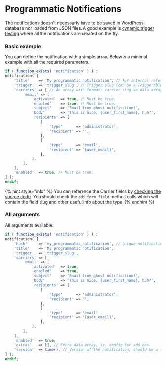 # Programmatic Notifications

The notifications doesn't necessarly have to be saved in WordPress database nor loaded from JSON files. A good example is [dynamic trigger testing](../snippets/general/automatic-trigger-testing.md) where all the notifications are created on the fly.

### Basic example

You can define the notification with a simple array. Below is a minimal example with all the required parameters.

```php
if ( function_exists( 'notification' ) ) :
notification( [
	'title'    => 'My programmatic notification', // For internal reference.
	'trigger'  => 'trigger_slug', // Trigger slug (can be a Triggerable object).
	'carriers' => [ // An array with format: carrier_slug => data array
		'email' => [
			'activated'  => true, // Must be true.
			'enabled'    => true, // Must be true.
			'subject'    => 'Email from ghost notification!', 
			'body'       => 'This is nice, {user_first_name}, huh?',
			'recipients' => [
				[
					'type'      => 'administrator',
					'recipient' => '',
				],
				[
					'type'      => 'email',
					'recipient' => '{user_email}',
				],
			],
		],
	],
	'enabled'  => true, // Must be true.
] );
endif;
```

{% hint style="info" %}
You can reference the Carrier fields by [checking the source code](https://github.com/BracketSpace/Notification/tree/master/class/Defaults/Carrier). You should check the `add_form_field` method calls which will contain the field slug and other useful info about the type.
{% endhint %}

### All arguments

All arguments available:

```php
if ( function_exists( 'notification' ) ) :
notification( [
	'hash'     => 'my_programmatic_notification', // Unique notification hash, automatically generated.
	'title'    => 'My programmatic notification',
	'trigger'  => 'trigger_slug',
	'carriers' => [
		'email' => [
			'activated'  => true,
			'enabled'    => true,
			'subject'    => 'Email from ghost notification!', 
			'body'       => 'This is nice, {user_first_name}, huh?',
			'recipients' => [
				[
					'type'      => 'administrator',
					'recipient' => '',
				],
				[
					'type'      => 'email',
					'recipient' => '{user_email}',
				],
			],
		],
	],
	'enabled'  => true,
	'extras'   => [], // Extra data array, ie. config for add-ons.
	'version'  => time(), // Version of the notification, should be a timestamp. Default: current time.
] );
endif;
```

